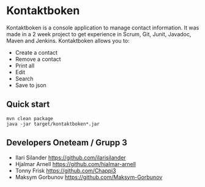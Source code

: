 # Kontaktboken
Kontaktboken is a console application to manage contact information. It was made in a 2 week project to get experience in Scrum, Git, Junit, Javadoc, Maven and Jenkins. Kontaktboken allows you to:
* Create a contact
* Remove a contact
* Print all
* Edit
* Search
* Save to json

## Quick start
    mvn clean package
    java -jar target/kontaktboken*.jar


## Developers Oneteam / Grupp 3
* Ilari Silander https://github.com/ilarisilander
* Hjalmar Arnell https://github.com/hjalmar-arnell
* Tonny Frisk https://github.com/Chappi3
* Maksym Gorbunov https://github.com/Maksym-Gorbunov

